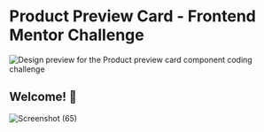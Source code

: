 # Product Preview Card - Frontend Mentor Challenge

![Design preview for the Product preview card component coding challenge](./design/desktop-preview.jpg)

## Welcome! 👋


![Screenshot (65)](https://user-images.githubusercontent.com/118118656/207542953-e78b98de-91fd-4c11-af56-401b9573fa18.png)
